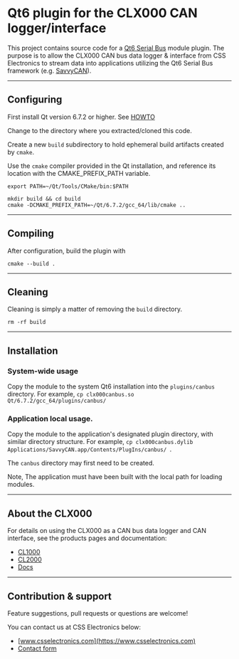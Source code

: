 # Qt6 plugin for the CLX000 CAN logger/interface
This project contains source code for a [Qt6 Serial Bus](https://doc.qt.io/qt-6/qtserialbus-index.html) module plugin. The purpose is to allow the CLX000 CAN bus data logger & interface from CSS Electronics to stream data into applications utilizing the Qt6 Serial Bus framework (e.g. [SavvyCAN](https://github.com/collin80/SavvyCAN)).

----

## Configuring
First install Qt version 6.7.2 or higher. See [HOWTO](https://github.com/collin80/SavvyCAN/discussions/804)

Change to the directory where you extracted/cloned this code.

Create a new `build` subdirectory to hold ephemeral build artifacts created by `cmake`.

Use the `cmake` compiler provided in the Qt installation, and reference its location with the CMAKE_PREFIX_PATH variable.

```
export PATH=~/Qt/Tools/CMake/bin:$PATH

mkdir build && cd build
cmake -DCMAKE_PREFIX_PATH=~/Qt/6.7.2/gcc_64/lib/cmake ..
```

----

## Compiling
After configuration, build the plugin with

```
cmake --build .
```

----

## Cleaning
Cleaning is simply a matter of removing the `build` directory.

```
rm -rf build
```

----

## Installation

### System-wide usage

Copy the module to the system Qt6 installation into the `plugins/canbus` directory. For example, `cp clx000canbus.so Qt/6.7.2/gcc_64/plugins/canbus/ `

### Application local usage.
Copy the module to the application's designated plugin directory, with similar directory structure. For example, `cp clx000canbus.dylib Applications/SavvyCAN.app/Contents/PlugIns/canbus/ `. 

The `canbus` directory may first need to be created.

Note, The application must have been built with the local path for loading modules.

----
## About the CLX000

For details on using the CLX000 as a CAN bus data logger and CAN interface, see the products pages and documentation:
- [CL1000](https://www.csselectronics.com/screen/product/can-bus-logger-canlogger1000)
- [CL2000](https://www.csselectronics.com/screen/product/can-bus-logger-canlogger2000)
- [Docs](https://www.csselectronics.com/screen/page/can-logger-resources#clx000-resources)

----

## Contribution & support
Feature suggestions, pull requests or questions are welcome!

You can contact us at CSS Electronics below:
- [www.csselectronics.com](https://www.csselectronics.com)
- [Contact form](https://www.csselectronics.com/screen/page/can-bus-logger-contact)  
